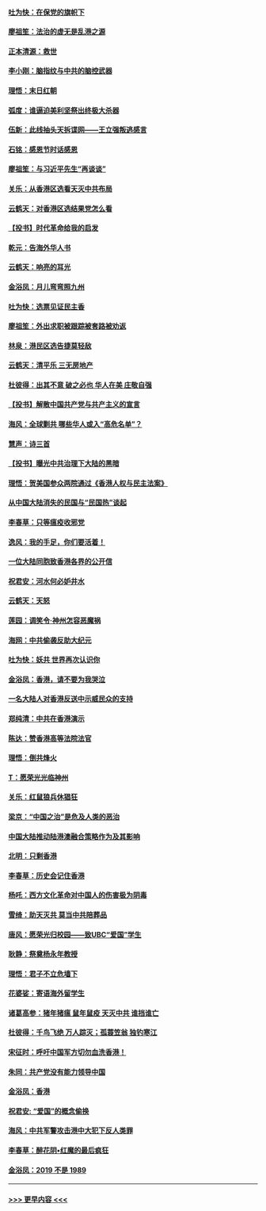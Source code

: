 #### [吐为快：在保党的旗帜下](../pages/nsc993/n11691188.md?t=12010122) 
#### [廖祖笙：法治的虚无是乱港之源](../pages/nsc993/n11690605.md?t=12010122) 
#### [正本清源：救世](../pages/nsc993/n11689134.md?t=12010122) 
#### [李小刚：脑指纹与中共的脑控武器](../pages/nsc993/n11688900.md?t=12010122) 
#### [理悟：末日红朝](../pages/nsc993/n11688829.md?t=12010122) 
#### [弧度：谁逼迫美利坚祭出终极大杀器](../pages/nsc993/n11688735.md?t=12010122) 
#### [伍新：此线抽头天拆谍网——王立强叛逃感言](../pages/nsc993/n11687981.md?t=12010122) 
#### [石铭：感恩节时话感恩](../pages/nsc993/n11687568.md?t=12010122) 
#### [廖祖笙：与习近平先生“再谈谈”](../pages/nsc993/n11687005.md?t=12010122) 
#### [关乐：从香港区选看天灭中共布局](../pages/nsc993/n11686647.md?t=12010122) 
#### [云鹤天：对香港区选结果党怎么看](../pages/nsc993/n11686216.md?t=12010122) 
#### [【投书】时代革命给我的启发](../pages/nsc993/n11684287.md?t=12010122) 
#### [乾元：告海外华人书](../pages/nsc993/n11684044.md?t=12010122) 
#### [云鹤天：响亮的耳光](../pages/nsc993/n11684254.md?t=12010122) 
#### [金浴凤：月儿弯弯照九州](../pages/nsc993/n11684231.md?t=12010122) 
#### [吐为快：选票见证民主香](../pages/nsc993/n11684206.md?t=12010122) 
#### [廖祖笙：外出求职被跟踪被套路被劝返](../pages/nsc993/n11683874.md?t=12010122) 
#### [林泉：港民区选告捷莫轻敌](../pages/nsc993/n11683930.md?t=12010122) 
#### [云鹤天：清平乐 三无房地产](../pages/nsc993/n11681521.md?t=12010122) 
#### [杜彼得：出其不意 破之必也 华人在美 庄敬自强](../pages/nsc993/n11679554.md?t=12010122) 
#### [【投书】解散中国共产党与共产主义的宣言](../pages/nsc993/n11679177.md?t=12010122) 
#### [海风：全球剿共 哪些华人或入“高危名单”？](../pages/nsc993/n11678617.md?t=12010122) 
#### [慧声：诗三首](../pages/nsc993/n11678848.md?t=12010122) 
#### [【投书】曝光中共治理下大陆的黑暗](../pages/nsc993/n11678674.md?t=12010122) 
#### [理悟：贺美国参众两院通过《香港人权与民主法案》](../pages/nsc993/n11678104.md?t=12010122) 
#### [从中国大陆消失的民国与“民国热”谈起](../pages/nsc993/n11678075.md?t=12010122) 
#### [李春草：只等瘟疫收邪党](../pages/nsc993/n11677308.md?t=12010122) 
#### [逸风：我的手足，你们要活着！](../pages/nsc993/n11676352.md?t=12010122) 
#### [一位大陆同胞致香港各界的公开信](../pages/nsc993/n11675761.md?t=12010122) 
#### [祝君安：河水何必妒井水](../pages/nsc993/n11675746.md?t=12010122) 
#### [云鹤天：天怒](../pages/nsc993/n11675718.md?t=12010122) 
#### [莲园：调笑令‧神州怎容恶魔祸](../pages/nsc993/n11675648.md?t=12010122) 
#### [海网：中共偷袭反助大纪元](../pages/nsc993/n11673515.md?t=12010122) 
#### [吐为快：妖共 世界再次认识你](../pages/nsc993/n11673506.md?t=12010122) 
#### [金浴凤：香港，请不要为我哭泣](../pages/nsc993/n11673248.md?t=12010122) 
#### [一名大陆人对香港反送中示威民众的支持](../pages/nsc993/n11672615.md?t=12010122) 
#### [郑纯清：中共在香港演示](../pages/nsc993/n11670539.md?t=12010122) 
#### [陈达：赞香港高等法院法官](../pages/nsc993/n11669542.md?t=12010122) 
#### [理悟：倒共烽火](../pages/nsc993/n11668844.md?t=12010122) 
#### [T：愿荣光光临神州](../pages/nsc993/n11668421.md?t=12010122) 
#### [关乐：红鼠狼兵休猖狂](../pages/nsc993/n11668378.md?t=12010122) 
#### [梁京：“中国之治”是危及人类的恶治](../pages/nsc993/n11668328.md?t=12010122) 
#### [中国大陆推动陆港澳融合策略作为及其影响](../pages/nsc993/n11668157.md?t=12010122) 
#### [北明：只剩香港](../pages/nsc993/n11668002.md?t=12010122) 
#### [李春草：历史会记住香港](../pages/nsc993/n11667927.md?t=12010122) 
#### [杨吒：西方文化革命对中国人的伤害极为阴毒](../pages/nsc993/n11664521.md?t=12010122) 
#### [雪绮：助天灭共 莫当中共陪葬品](../pages/nsc993/n11662650.md?t=12010122) 
#### [唐风：愿荣光归校园——致UBC“爱国”学生](../pages/nsc993/n11662194.md?t=12010122) 
#### [耿静：祭奠杨永年教授](../pages/nsc993/n11662514.md?t=12010122) 
#### [理悟：君子不立危墙下](../pages/nsc993/n11662172.md?t=12010122) 
#### [花婆娑：寄语海外留学生](../pages/nsc993/n11662121.md?t=12010122) 
#### [诸葛高参：猪年猪瘟 鼠年鼠疫 天灭中共 谁挡谁亡](../pages/nsc993/n11661980.md?t=12010122) 
#### [杜彼得：千鸟飞绝 万人踪灭；孤蓑笠翁 独钓寒江](../pages/nsc993/n11661170.md?t=12010122) 
#### [宋征时：呼吁中国军方切勿血洗香港！](../pages/nsc993/n11415318.md?t=12010122) 
#### [朱同：共产党没有能力领导中国](../pages/nsc993/n11660421.md?t=12010122) 
#### [金浴凤：香港](../pages/nsc993/n11660419.md?t=12010122) 
#### [祝君安: “爱国”的概念偷换](../pages/nsc993/n11659706.md?t=12010122) 
#### [海风：中共军警攻击港中大犯下反人类罪](../pages/nsc993/n11659632.md?t=12010122) 
#### [李春草：醉花阴•红魔的最后疯狂](../pages/nsc993/n11659287.md?t=12010122) 
#### [金浴凤：2019 不是 1989](../pages/nsc993/n11657663.md?t=12010122) 

----
#### [ >>> 更早内容 <<< ](../indexes/nsc993-earlier.md)
